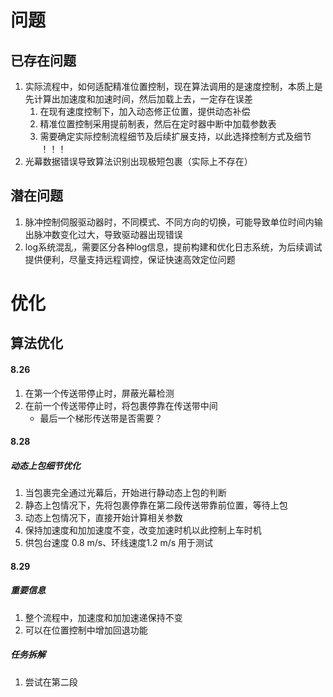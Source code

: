 # 问题
## 已存在问题
1. 实际流程中，如何适配精准位置控制，现在算法调用的是速度控制，本质上是先计算出加速度和加速时间，然后加载上去，一定存在误差
	1. 在现有速度控制下，加入动态修正位置，提供动态补偿
	2. 精准位置控制采用提前制表，然后在定时器中断中加载参数表
	3. 需要确定实际控制流程细节及后续扩展支持，以此选择控制方式及细节 ！！！
2. 光幕数据错误导致算法识别出现极短包裹（实际上不存在）

## 潜在问题
1. 脉冲控制伺服驱动器时，不同模式、不同方向的切换，可能导致单位时间内输出脉冲数变化过大，导致驱动器出现错误
2. log系统混乱，需要区分各种log信息，提前构建和优化日志系统，为后续调试提供便利，尽量支持远程调控，保证快速高效定位问题

# 优化
## 算法优化
#### 8.26
1. 在第一个传送带停止时，屏蔽光幕检测
2. 在前一个传送带停止时，将包裹停靠在传送带中间
	- 最后一个梯形传送带是否需要？
#### 8.28
##### 动态上包细节优化
1. 当包裹完全通过光幕后，开始进行静动态上包的判断
2. 静态上包情况下，先将包裹停靠在第二段传送带靠前位置，等待上包
3. 动态上包情况下，直接开始计算相关参数
4. 保持加速度和加加速度不变，改变加速时机以此控制上车时机
5. 供包台速度 0.8 m/s、环线速度1.2 m/s 用于测试

#### 8.29
##### 重要信息
1. 整个流程中，加速度和加加速递保持不变
2. 可以在位置控制中增加回退功能
##### 任务拆解
1. 尝试在第二段